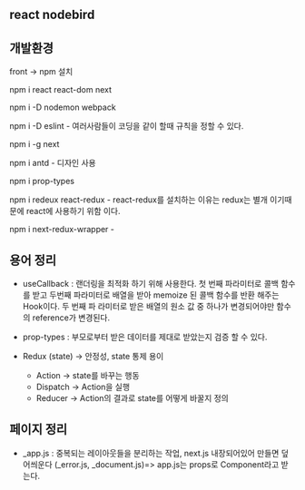 ## react nodebird 

## 개발환경

front -> npm 설치

npm i react react-dom next

npm i -D nodemon webpack

npm i -D eslint   - 여러사람들이 코딩을 같이 할때 규칙을 정할 수 있다.

npm i -g next

npm i antd  - 디자인 사용

npm i prop-types

npm i redeux react-redux - react-redux를 설치하는 이유는 redux는 별개 이기때문에 react에 사용하기 위함 이다.

npm i next-redux-wrapper -

## 용어 정리

- useCallback : 랜더링을 최적화 하기 위해 사용한다.
                첫 번째 파라미터로 콜백 함수를 받고 두번째 파라미터로 배열을 받아 memoize 된 콜백 함수를 반환 해주는 Hook이다.
                두 번째 파 라미터로 받은 배열의 원소 값 중 하나가 변경되어야만 함수의 reference가 변경된다.

- prop-types : 부모로부터 받은 데이터를 제대로 받았는지 검증 할 수 있다.

- Redux (state) -> 안정성, state 통제 용이
    - Action -> state를 바꾸는 행동
    - Dispatch -> Action을 실행
    - Reducer -> Action의 결과로 state를 어떻게 바꿀지 정의


## 페이지 정리

- _app.js : 중복되는 레이아웃들을 분리하는 작업,
            next.js 내장되어있어 만들면 덮어씌운다 (_error.js, _document.js)=> app.js는 props로 Component라고 받는다. 


